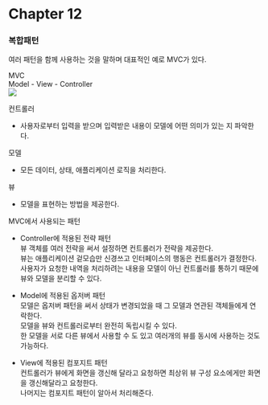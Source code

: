 # Chapter 12
### 복합패턴
여러 패턴을 함께 사용하는 것을 말하며 대표적인 예로 MVC가 있다.

MVC  
Model - View - Controller  
<img src ="https://t1.daumcdn.net/cfile/tistory/2359D333538D680628"><br/>

컨트롤러
- 사용자로부터 입력을 받으며 입력받은 내용이 모델에 어떤 의미가 있는 지 파악한다. 

모델
- 모든 데이터, 상태, 애플리케이션 로직을 처리한다.

뷰 
- 모델을 표현하는 방법을 제공한다.

MVC에서 사용되는 패턴
- Controller에 적용된 전략 패턴   
뷰 객체를 여러 전략을 써서 설정하면 컨트롤러가 전략을 제공한다.  
뷰는 애플리케이션 겉모습만 신경쓰고 인터페이스의 행동은 컨트롤러가 결정한다.  
사용자가 요청한 내역을 처리하려는 내용을 모델이 아닌 컨트롤러를 통하기 때문에 뷰와 모델을 분리할 수 있다.  


- Model에 적용된 옵저버 패턴  
모델은 옵저버 패턴을 써서 상태가 변경되었을 때 그 모델과 연관된 객체들에게 연락한다.  
모델을 뷰와 컨트롤러로부터 완전히 독립시킬 수 있다.  
한 모델을 서로 다른 뷰에서 사용할 수 도 있고 여러개의 뷰를 동시에 사용하는 것도 가능하다.


- View에 적용된 컴포지트 패턴  
컨트롤러가 뷰에게 화면을 갱신해 달라고 요청하면 최상위 뷰 구성 요소에게만 화면을 갱신해달라고 요청한다.  
나머지는 컴포지트 패턴이 알아서 처리해준다.